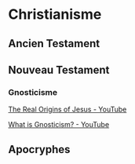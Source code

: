 # Christianisme

## Ancien Testament

## Nouveau Testament

### Gnosticisme

[The Real Origins of Jesus - YouTube](https://www.youtube.com/watch?v=Z7UMv0xUq4M)

[What is Gnosticism? - YouTube](https://www.youtube.com/watch?v=ockwMVE7PgM)

## Apocryphes
